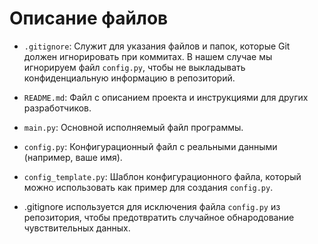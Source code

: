 # Описание файлов

- `.gitignore`: Служит для указания файлов и папок, которые Git должен игнорировать при коммитах. В нашем случае мы игнорируем файл `config.py`, чтобы не выкладывать конфиденциальную информацию в репозиторий.

- `README.md`: Файл с описанием проекта и инструкциями для других разработчиков.

- `main.py`: Основной исполняемый файл программы.

- `config.py`: Конфигурационный файл с реальными данными (например, ваше имя).

- `config_template.py`: Шаблон конфигурационного файла, который можно использовать как пример для создания `config.py`.
- .gitignore используется для исключения файла `config.py` из репозитория, чтобы предотвратить случайное обнародование чувствительных данных.